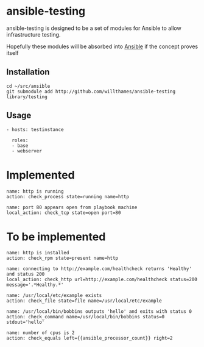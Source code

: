 ansible-testing
===============

ansible-testing is designed to be a set of modules for Ansible to allow 
infrastructure testing. 

Hopefully these modules will be absorbed into [Ansible](http://github.com/ansible/ansible)
if the concept proves itself

## Installation

```
cd ~/src/ansible
git submodule add http://github.com/willthames/ansible-testing library/testing
```

## Usage
```
- hosts: testinstance

  roles:
  - base
  - webserver
```

# Implemented
```
name: http is running
action: check_process state=running name=http

name: port 80 appears open from playbook machine
local_action: check_tcp state=open port=80
```

# To be implemented
```
name: http is installed
action: check_rpm state=present name=http

name: connecting to http://example.com/healthcheck returns 'Healthy' and status 200
local_action: check_http url=http://example.com/healthcheck status=200 message='.*Healthy.*'

name: /usr/local/etc/example exists
action: check_file state=file name=/usr/local/etc/example

name: /usr/local/bin/bobbins outputs 'hello' and exits with status 0
action: check_command name=/usr/local/bin/bobbins status=0 stdout='hello'

name: number of cpus is 2
action: check_equals left={{ansible_processor_count}} right=2
```
